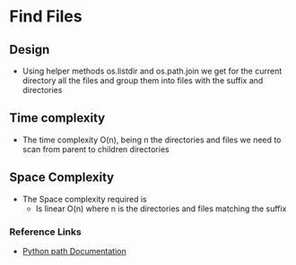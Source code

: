 # Find Files

## Design
- Using helper methods os.listdir and os.path.join we get for the current directory all the files and group them into files with the suffix and directories
## Time complexity
- The time complexity O(n), being n the directories and files we need to scan from parent to children directories
## Space Complexity
-  The Space complexity required is
    - Is linear O(n) where n is the directories and files matching the suffix
### Reference Links
- [Python path Documentation](https://docs.python.org/3/library/os.path.html)
